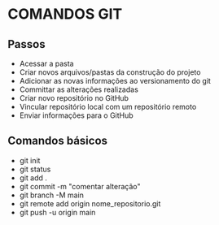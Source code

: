 # COMANDOS GIT

## Passos
* Acessar a pasta
* Criar novos arquivos/pastas da construção do projeto
* Adicionar as novas informações ao versionamento do git
* Committar as alterações realizadas
* Criar novo repositório no GitHub
* Vincular repositório local com um repositório remoto
* Enviar informações para o GitHub

## Comandos básicos
* git init
* git status
* git add .
* git commit -m "comentar alteração"
* git branch -M main
* git remote add origin nome_repositorio.git
* git push -u origin main